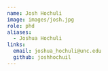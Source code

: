 ```yaml
---
name: Josh Hochuli
image: images/josh.jpg
role: phd
aliases:
  - Joshua Hochuli
links:
  email: joshua_hochuli@unc.edu
  github: joshhochuil
---
```

